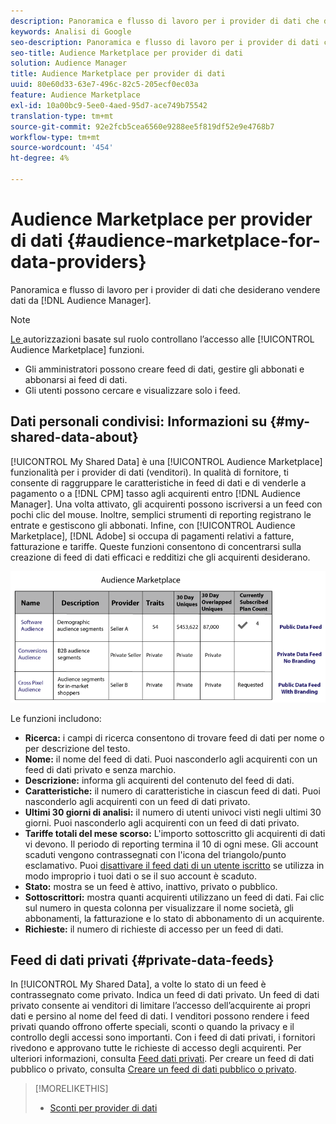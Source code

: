 ```yaml
---
description: Panoramica e flusso di lavoro per i provider di dati che desiderano vendere dati dall’interno di Audience Manager.
keywords: Analisi di Google
seo-description: Panoramica e flusso di lavoro per i provider di dati che desiderano vendere dati dall’interno di Audience Manager.
seo-title: Audience Marketplace per provider di dati
solution: Audience Manager
title: Audience Marketplace per provider di dati
uuid: 80e60d33-63e7-496c-82c5-205ecf0ec03a
feature: Audience Marketplace
exl-id: 10a00bc9-5ee0-4aed-95d7-ace749b75542
translation-type: tm+mt
source-git-commit: 92e2fcb5cea6560e9288ee5f819df52e9e4768b7
workflow-type: tm+mt
source-wordcount: '454'
ht-degree: 4%

---
```


# Audience Marketplace per provider di dati {#audience-marketplace-for-data-providers}

Panoramica e flusso di lavoro per i provider di dati che desiderano vendere dati da [!DNL Audience Manager].

<!-- c_marketplace_provider.xml -->

>[!NOTE]
>
>[Le ](../../../reporting/reports-dashboard.md) autorizzazioni basate sul ruolo controllano l’accesso alle  [!UICONTROL Audience Marketplace] funzioni.
>
>* Gli amministratori possono creare feed di dati, gestire gli abbonati e abbonarsi ai feed di dati.
>* Gli utenti possono cercare e visualizzare solo i feed.


## Dati personali condivisi: Informazioni su {#my-shared-data-about}

[!UICONTROL My Shared Data] è una  [!UICONTROL Audience Marketplace] funzionalità per i provider di dati (venditori). In qualità di fornitore, ti consente di raggruppare le caratteristiche in feed di dati e di venderle a pagamento o a [!DNL CPM] tasso agli acquirenti entro [!DNL Audience Manager]. Una volta attivato, gli acquirenti possono iscriversi a un feed con pochi clic del mouse. Inoltre, semplici strumenti di reporting registrano le entrate e gestiscono gli abbonati. Infine, con [!UICONTROL Audience Marketplace], [!DNL Adobe] si occupa di pagamenti relativi a fatture, fatturazione e tariffe. Queste funzioni consentono di concentrarsi sulla creazione di feed di dati efficaci e redditizi che gli acquirenti desiderano.

![](assets/seller_marketplace.png)

<!-- c_myshared_data.xml -->

Le funzioni includono:

* **Ricerca:** i campi di ricerca consentono di trovare feed di dati per nome o per descrizione del testo.
* **Nome:** il nome del feed di dati. Puoi nasconderlo agli acquirenti con un feed di dati privato e senza marchio.
* **Descrizione:** informa gli acquirenti del contenuto del feed di dati.
* **Caratteristiche:** il numero di caratteristiche in ciascun feed di dati. Puoi nasconderlo agli acquirenti con un feed di dati privato.
* **Ultimi 30 giorni di analisi:** il numero di utenti univoci visti negli ultimi 30 giorni. Puoi nasconderlo agli acquirenti con un feed di dati privato.
* **Tariffe totali del mese scorso:** L&#39;importo sottoscritto gli acquirenti di dati vi devono. Il periodo di reporting termina il 10 di ogni mese. Gli account scaduti vengono contrassegnati con l&#39;icona del triangolo/punto esclamativo. Puoi [disattivare il feed dati di un utente iscritto](../../../features/audience-marketplace/marketplace-data-providers/marketplace-create-manage-feeds.md#deactivate-data-feed) se utilizza in modo improprio i tuoi dati o se il suo account è scaduto.
* **Stato:**  mostra se un feed è attivo, inattivo, privato o pubblico.
* **Sottoscrittori:** mostra quanti acquirenti utilizzano un feed di dati. Fai clic sul numero in questa colonna per visualizzare il nome società, gli abbonamenti, la fatturazione e lo stato di abbonamento di un acquirente.
* **Richieste:** il numero di richieste di accesso per un feed di dati.

## Feed di dati privati {#private-data-feeds}

In [!UICONTROL My Shared Data], a volte lo stato di un feed è contrassegnato come privato. Indica un feed di dati privato. Un feed di dati privato consente ai venditori di limitare l’accesso dell’acquirente ai propri dati e persino al nome del feed di dati. I venditori possono rendere i feed privati quando offrono offerte speciali, sconti o quando la privacy e il controllo degli accessi sono importanti. Con i feed di dati privati, i fornitori rivedono e approvano tutte le richieste di accesso degli acquirenti. Per ulteriori informazioni, consulta [Feed dati privati](../../../features/audience-marketplace/marketplace-private-feeds.md). Per creare un feed di dati pubblico o privato, consulta [Creare un feed di dati pubblico o privato](../../../features/audience-marketplace/marketplace-data-providers/marketplace-create-manage-feeds.md#create-public-private-data-feed).

>[!MORELIKETHIS]
>
>* [Sconti per provider di dati](../../../features/audience-marketplace/marketplace-data-providers/marketplace-create-manage-feeds.md#discounts)


